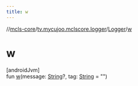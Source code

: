 ```yaml
---
title: w
---
```

//[mcls-core](../../../index.html)/[tv.mycujoo.mclscore.logger](../index.html)/[Logger](index.html)/[w](w.html)



# w



[androidJvm]\
fun [w](w.html)(message: [String](https://kotlinlang.org/api/latest/jvm/stdlib/kotlin/-string/index.html)?, tag: [String](https://kotlinlang.org/api/latest/jvm/stdlib/kotlin/-string/index.html) = &quot;&quot;)




